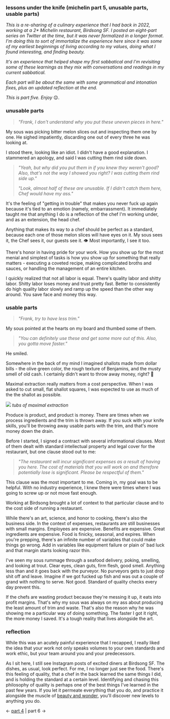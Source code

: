 ### lessons under the knife (michelin part 5, unusable parts, usable parts)

_This is a re-sharing of a culinary experience that I had back in 2022, working at a 2* Michelin restaurant, Birdsong SF. I posted an eight-part series on Twitter at the time, but it was never formalized in a longer format. I'm doing this to sort of immortalize the experience here since it was some of my earliest beginnings of living according to my values, doing what I found interesting, and finding beauty._

_It's an experience that helped shape my first sabbatical and I'm revisiting some of these learnings as they mix with conversations and readings in my current sabbatical._

_Each part will be about the same with some grammatical and intonation fixes, plus an updated reflection at the end._

_This is part five. Enjoy_ 😌.

### unusable parts

> _"Frank, I don't understand why you put these uneven pieces in here."_

My sous was picking bitter melon slices out and inspecting them one by one. He sighed impatiently, discarding one out of every three he was looking at.

I stood there, looking like an idiot. I didn't have a good explanation. I stammered an apology, and said I was cutting them rind side down.

> _"Yeah, but why did you put them in if you knew they weren't good? Also, that's not the way I showed you right? I was cutting them rind side up."_
> 
> _"Look, almost half of these are unusable. If I didn't catch them here, Chef would have my ass."_

It's the feeling of "getting in trouble" that makes you never fuck up again because it's tied to an emotion (namely, embarrassment). It immediately taught me that anything I do is a reflection of the chef I'm working under, and as an extension, the head chef.

Anything that makes its way to a chef should be perfect as a standard, because each one of those melon slices will have eyes on it. My sous sees it, the Chef sees it, our guests see it. 👁 Most importantly, I see it too.

There's honor in having pride for your work. How you show up for the most menial and simplest of tasks is how you show up for something that really matters - executing a coveted recipe, making complicated broths and sauces, or handling the management of an entire kitchen.

I quickly realized that not all labor is equal. There's quality labor and shitty labor. Shitty labor loses money and trust pretty fast. Better to consistently do high quality labor slowly and ramp up the speed than the other way around. You save face and money this way.

### usable parts

> _"Frank, try to have less trim."_

My sous pointed at the hearts on my board and thumbed some of them.

> _"You can definitely use these and get some more out of this. Also, you gotta move faster."_

He smiled.

Somewhere in the back of my mind I imagined shallots made from dollar bills - the olive green color, the rough texture of Benjamins, and the musty smell of old cash. I certainly didn't want to throw away money, right? 🤣

Maximal extraction really matters from a cost perspective. When I was asked to cut small, flat shallot squares, I was expected to use as much of the the shallot as possible.

![](birdsong-tubs.jpg)
*tubs of maximal extraction*

Produce is product, and product is money. There are times when we process ingredients and the trim is thrown away. If you suck with your knife skills, you'll be throwing away usable parts with the trim, and that's more money down the drain.

Before I started, I signed a contract with several informational clauses. Most of them dealt with standard intellectual property and legal cover for the restaurant, but one clause stood out to me:

> _"The restaurant will incur significant expenses as a result of having you here. The cost of materials that you will work on and therefore potentially lose is significant. Please be respectful of them."_

This clause was the most important to me. Coming in, my goal was to be helpful. With no industry experience, I knew there were times where I was going to screw up or not move fast enough.

Working at Birdsong brought a lot of context to that particular clause and to the cost side of running a restaurant.

While there's an art, science, and honor to cooking, there's also the business side. In the context of expenses, restaurants are still businesses with small margins. Employees are expensive. Benefits are expensive. Great ingredients are expensive. Food is finicky, seasonal, and expires. When you're prepping, there's an infinite number of variables that could make things go wrong. Add in variables like equipment failure or plain ol' bad luck and that margin starts looking razor thin.

I've seen my sous rummage through a seafood delivery, poking, smelling, and looking at trout. Clear eyes, clean guts, firm flesh, good smell. Anything less than and it goes back with the purveyor. No purveyors gets to just drop shit off and leave. Imagine if we got fucked up fish and was out a couple of grand with nothing to serve. Not good. Standard of quality checks every day prevent this.

If the chefs are wasting product because they're messing it up, it eats into profit margins. That's why my sous was always on my ass about producing the least amount of trim and waste. That's also the reason why he was showing me a particular way of doing something. The faster I got it right, the more money I saved. It's a tough reality that lives alongside the art.

### reflection

While this was an acutely painful experience that I recapped, I really liked the idea that your work not only speaks volumes to your own standards and work ethic, but your team around you and your predecessors.

As I sit here, I still see Instagram posts of excited diners at Birdsong SF. The dishes, as usual, look perfect. For me, I no longer just see the food. There's this feeling of quality, that a chef in the back learned the same things I did, and is holding the standard at a certain level. Identifying and chasing this philosophy of quality is perhaps one of the best things I've learned in the past few years. If you let it permeate everything that you do, and practice it alongside the muscle of [beauty and wonder](https://www.frank-chen.com/posts/beauty-is-a-muscle), you'll discover new levels to anything you do.

← [part 4](https://www.frank-chen.com/posts/the-body-keeps-score) | part 6 →